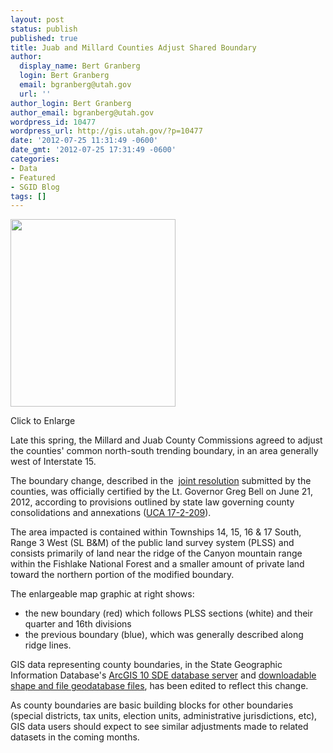 ```yaml
---
layout: post
status: publish
published: true
title: Juab and Millard Counties Adjust Shared Boundary
author:
  display_name: Bert Granberg
  login: Bert Granberg
  email: bgranberg@utah.gov
  url: ''
author_login: Bert Granberg
author_email: bgranberg@utah.gov
wordpress_id: 10477
wordpress_url: http://gis.utah.gov/?p=10477
date: '2012-07-25 11:31:49 -0600'
date_gmt: '2012-07-25 17:31:49 -0600'
categories:
- Data
- Featured
- SGID Blog
tags: []
---
```

<div class="caption"><a href="{{ "/downloads/2012-juab-millard-county-boundary-change.png" | prepend: site.baseurl }}"><img class="size-medium wp-image-10480" title="2012 Juab-Millard County Boundary Change Agreement" src="{{ "/images/2012-juab-millard-county-boundary-change-264x300.png" | prepend: site.baseurl }}" alt="" width="264" height="300" /></a><p class="caption-text">Click to Enlarge</p></div>
<p>Late this spring, the Millard and Juab County Commissions agreed to adjust the counties' common north-south trending boundary, in an area generally west of Interstate 15.</p>
<p>The boundary change, described in the  <a href="http://municert.utah.gov/Media/Default/Municipal%20Certifications/2012/Juab%20and%20Millard%20Counties%20boundary%20adjustment%206-6-12.pdf">joint resolution</a> submitted by the counties, was officially certified by the Lt. Governor Greg Bell on June 21, 2012, according to provisions outlined by state law governing county consolidations and annexations (<a href="http://le.utah.gov/~code/TITLE17/htm/17_02_020900.htm">UCA 17-2-209</a>).</p>
<p>The area impacted is contained within Townships 14, 15, 16 &amp; 17 South, Range 3 West (SL B&amp;M) of the public land survey system (PLSS) and consists primarily of land near the ridge of the Canyon mountain range within the Fishlake National Forest and a smaller amount of private land toward the northern portion of the modified boundary.</p>
<p>The enlargeable map graphic at right shows:</p>
<ul>
<li>the new boundary (red) which follows PLSS sections (white) and their quarter and 16th divisions</li>
<li>the previous boundary (blue), which was generally described along ridge lines.</li>
</ul>
<p>GIS data representing county boundaries, in the State Geographic Information Database's <a title="How to Connect to the SGID via ArcSDE" href="{{ "/data/how-to-connect-to-the-sgid-via-sde/" | prepend: site.baseurl }}">ArcGIS 10 SDE database server</a> and <a title="State, County, and Municipal Boundaries" href="{{ "/data/boundaries/citycountystate/" | prepend: site.baseurl }}">downloadable shape and file geodatabase files</a>, has been edited to reflect this change.</p>
<p>As county boundaries are basic building blocks for other boundaries (special districts, tax units, election units, administrative jurisdictions, etc), GIS data users should expect to see similar adjustments made to related datasets in the coming months.</p>
